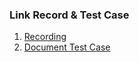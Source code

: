 ### Link Record & Test Case

1. [Recording](https://drive.google.com/file/d/1uIa0yDWhCoIrvdbnnf1XwFrvPEaXVcGu/view?usp=sharing)
2. [Document Test Case](https://docs.google.com/spreadsheets/d/1tPUFbN_8U7QMmieiTHO41WiAXVtLfFxc56g6aCsXUZQ/edit?usp=sharing)
